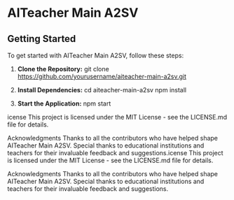 # AITeacher Main A2SV



## Getting Started

To get started with AITeacher Main A2SV, follow these steps:

1. **Clone the Repository:**
 git clone https://github.com/yourusername/aiteacher-main-a2sv.git

2. **Install Dependencies:**
 cd aiteacher-main-a2sv
 npm install

3. **Start the Application:**
 npm start
 
 icense
This project is licensed under the MIT License - see the LICENSE.md file for details.

Acknowledgments
Thanks to all the contributors who have helped shape AITeacher Main A2SV.
Special thanks to educational institutions and teachers for their invaluable feedback and suggestions.icense
This project is licensed under the MIT License - see the LICENSE.md file for details.

Acknowledgments
Thanks to all the contributors who have helped shape AITeacher Main A2SV.
Special thanks to educational institutions and teachers for their invaluable feedback and suggestions.
